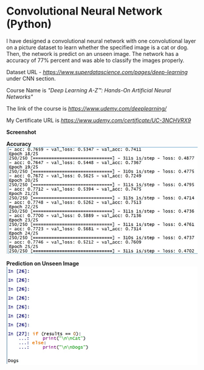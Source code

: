 # Convolutional Neural Network (Python)

I have designed a convolutional neural network with one convolutional layer on a picture dataset to learn whether the specified image is a cat or dog. Then, the network is predict on an unseen image. The network has a accuracy of 77% percent and was able to classify the images properly. 

Dataset URL - *https://www.superdatascience.com/pages/deep-learning* under CNN section.

Course Name is *"Deep Learning A-Z™: Hands-On Artificial Neural Networks"*

The link of the course is *https://www.udemy.com/deeplearning/*

My Certificate URL is *https://www.udemy.com/certificate/UC-3NCHVRX9*

**Screenshot**

**Accuracy**
![alt_text](https://github.com/TDeepanshPandey/Convolutional_Neural_Network_Keras/blob/master/Accuracy.jpg)

**Prediction on Unseen Image**
![alt_text](https://github.com/TDeepanshPandey/Convolutional_Neural_Network_Keras/blob/master/Output.jpg)



